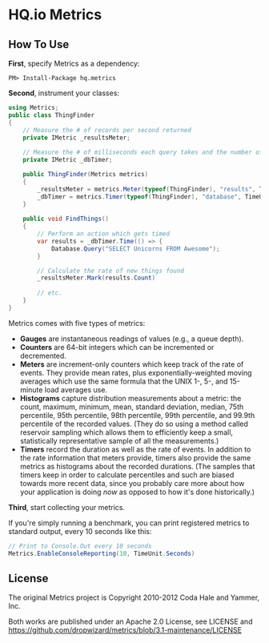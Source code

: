 HQ.io Metrics
=============

How To Use
----------
**First**, specify Metrics as a dependency:

    PM> Install-Package hq.metrics    

**Second**, instrument your classes:

```csharp
using Metrics;
public class ThingFinder
{
	// Measure the # of records per second returned
    private IMetric _resultsMeter;
  
    // Measure the # of milliseconds each query takes and the number of queries per second being performed
    private IMetric _dbTimer;

	public ThingFinder(Metrics metrics)
	{
		_resultsMeter = metrics.Meter(typeof(ThingFinder), "results", TimeUnit.Seconds);
		_dbTimer = metrics.Timer(typeof(ThingFinder), "database", TimeUnit.Milliseconds, TimeUnit.Seconds);
	}
	      
    public void FindThings()
    {
        // Perform an action which gets timed
        var results = _dbTimer.Time(() => {                            
            Database.Query("SELECT Unicorns FROM Awesome");
        }

        // Calculate the rate of new things found
        _resultsMeter.Mark(results.Count)                
    
        // etc.
    }
}
```

Metrics comes with five types of metrics:

* **Gauges** are instantaneous readings of values (e.g., a queue depth).
* **Counters** are 64-bit integers which can be incremented or decremented.
* **Meters** are increment-only counters which keep track of the rate of events.
  They provide mean rates, plus exponentially-weighted moving averages which
  use the same formula that the UNIX 1-, 5-, and 15-minute load averages use.
* **Histograms** capture distribution measurements about a metric: the count,
  maximum, minimum, mean, standard deviation, median, 75th percentile, 95th
  percentile, 98th percentile, 99th percentile, and 99.9th percentile of the
  recorded values. (They do so using a method called reservoir sampling which
  allows them to efficiently keep a small, statistically representative sample
  of all the measurements.)
* **Timers** record the duration as well as the rate of events. In addition to
  the rate information that meters provide, timers also provide the same metrics
  as histograms about the recorded durations. (The samples that timers keep in
  order to calculate percentiles and such are biased towards more recent data,
  since you probably care more about how your application is doing *now* as
  opposed to how it's done historically.)
  
**Third**, start collecting your metrics.

If you're simply running a benchmark, you can print registered metrics to 
standard output, every 10 seconds like this:

```csharp
// Print to Console.Out every 10 seconds
Metrics.EnableConsoleReporting(10, TimeUnit.Seconds) 
```
    
License
-------
The original Metrics project is Copyright 2010-2012 Coda Hale and Yammer, Inc.

Both works are published under an Apache 2.0 License, see LICENSE and https://github.com/dropwizard/metrics/blob/3.1-maintenance/LICENSE
